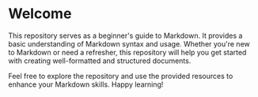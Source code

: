 # Welcome

This repository serves as a beginner's guide to Markdown. It provides a basic understanding of Markdown syntax and usage. Whether you're new to Markdown or need a refresher, this repository will help you get started with creating well-formatted and structured documents.

Feel free to explore the repository and use the provided resources to enhance your Markdown skills. Happy learning!
